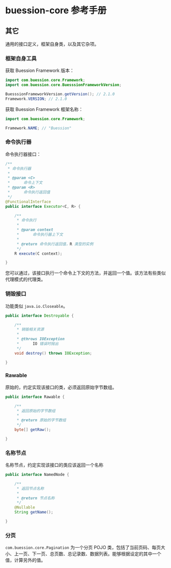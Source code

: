 # buession-core 参考手册


## 其它


通用的接口定义，框架自身类，以及其它杂项。


### 框架自身工具

获取 Buession Framework 版本：

```java
import com.buession.core.Framework;
import com.buession.core.BuesssionFrameworkVersion;

BuesssionFrameworkVersion.getVersion(); // 2.1.0
Framework.VERSION; // 2.1.0
```

获取 Buession Framework 框架名称：

```java
import com.buession.core.Framework;

Framework.NAME; // "Buession"
```


### 命令执行器

命令执行器接口：

```java
/**
 * 命令执行器
 *
 * @param <C>
 * 		命令上下文
 * @param <R>
 * 		命令执行返回值
 */
@FunctionalInterface
public interface Executor<C, R> {

	/**
	 * 命令执行
	 *
	 * @param context
	 * 		命令执行器上下文
	 *
	 * @return 命令执行返回值，R 类型的实例
	 */
	R execute(C context);

}
```

您可以通过，该接口执行一个命令上下文的方法，并返回一个值。该方法有些类似代理模式的代理类。


### 销毁接口

功能类似 `java.io.Closeable`。

```java
public interface Destroyable {

	/**
	 * 销毁相关资源
	 *
	 * @throws IOException
	 * 		IO 错误时抛出
	 */
	void destroy() throws IOException;

}
```

### Rawable

原始的，约定实现该接口的类，必须返回原始字节数组。

```java
public interface Rawable {

	/**
	 * 返回原始的字节数组
	 *
	 * @return 原始的字节数组
	 */
	byte[] getRaw();

}
```

### 名称节点

名称节点，约定实现该接口的类应该返回一个名称

```java
public interface NamedNode {

	/**
	 * 返回节点名称
	 *
	 * @return 节点名称
	 */
	@Nullable
	String getName();

}
```

### 分页

`com.buession.core.Pagination` 为一个分页 POJO 类，包括了当前页码、每页大小、上一页、下一页、总页数、总记录数、数据列表。能够根据设定的其中一个值，计算另外的值。
